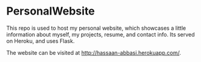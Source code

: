 # PersonalWebsite
This repo is used to host my personal website, which showcases a little information about myself, my projects, resume, and contact info. Its served on Heroku, and uses Flask.

The website can be visited at http://hassaan-abbasi.herokuapp.com/.
